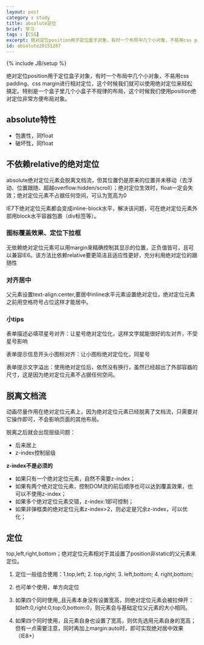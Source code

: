 ```yaml
---
layout: post
category : study
title: absolute定位
brief: 学习
tags : [CSS]
excerpt: 绝对定位position用于定位盒子对象，有时一个布局中几个小对象，不易用css padding、css margin进行相对定位，这个时候我们就可以使用绝对定位来轻松搞定。特别是一个盒子里几个小盒子不规律的布局，这个时候我们使用position绝对定位非常方便布局对象。
id: absolute20151207
---
```

{% include JB/setup %}

绝对定位position用于定位盒子对象，有时一个布局中几个小对象，不易用css padding、css margin进行相对定位，这个时候我们就可以使用绝对定位来轻松搞定。特别是一个盒子里几个小盒子不规律的布局，这个时候我们使用position绝对定位非常方便布局对象。

## absolute特性

* 包裹性，同float
* 破坏性，同float

## 不依赖relative的绝对定位

absolute绝对定位元素会脱离文档流，但其位置仍是原来的位置并未移动（去浮动、位置跟随、超越overflow:hidden/scroll）；绝对定位生效时，float一定会失效；绝对定位元素不占据任何空间，可认为宽高为0

IE7下绝对定位元素都会变成inline-block水平，解决该问题，可在绝对定位元素外部用block水平容器包裹（div标签等）。

### 图标覆盖效果、定位下拉框

无依赖绝对定位元素可以用margin来精确控制其显示的位置，正负值皆可，且可以兼容IE6。该方法比依赖relative要更简洁且适应性更好，充分利用绝对定位的跟随性

### 对齐居中

父元素设置text-align:center,要居中inline水平元素设置绝对定位，绝对定位元素之前用空格符号占位这样才能居中。

### 小tips

表单描述必填项星号对齐：让星号绝对定位化，这样文字就能很好的左对齐，不受星号影响

表单提示信息开头小图标对齐：让小图标绝对定位化，同星号

表单提示文字溢出：使用绝对定位后，依然没有换行，虽然已经超出了外部容器的尺寸，这是因为绝对定位元素不占据任何空间。

## 脱离文档流

动画尽量作用在绝对定位元素上，因为绝对定位元素已经脱离了文档流，只需要对它操作即可，不会影响页面的其他布局。

脱离之后就会出现层级问题：

* 后来居上
* z-index控制层级

**z-index不是必须的**

* 如果只有一个绝对定位元素，自然不需要z-index；
* 如果有两个绝对定位元素，控制DOM流的前后顺序也可以达到覆盖效果，也可以不使用z-index；
* 如果多个绝对定位元素交错，z-index:1即可控制；
* 如果非弹框类的绝对定位元素z-index>2，则必定是冗余z-index，可以优化；

## 定位

top,left,right,bottom；绝对定位元素相对于其设置了position非static的父元素来定位。

1. 定位一般组合使用：1.top,left; 2. top,right; 3. left,bottom; 4. right,bottom;

2. 也可单个使用，单方向定位

3. 如果四个同时使用,,且元素本身没有设置宽高，则绝对定位元素会被拉伸开：
如left:0,right:0,top:0,bottom:0，则元素会与基础定位父元素的大小相同。

4. 如果四个同时使用，且元素自身也设置了宽高，则优先选用元素自身的宽高；但有一点需要注意，同时再加上margin:auto时，即可实现绝对居中效果（IE8+）



